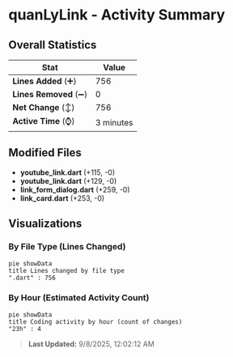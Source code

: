 # quanLyLink - Activity Summary 

## Overall Statistics

| Stat                   | Value                                                             |
| ---------------------- | ----------------------------------------------------------------- |
| **Lines Added** (➕)   | 756                                          |
| **Lines Removed** (➖) | 0                                        |
| **Net Change** (↕)    | 756                |
| **Active Time** (⌚)   | 3 minutes |


## Modified Files
- **youtube_link.dart** (+115, -0)
- **youtube_link.dart** (+129, -0)
- **link_form_dialog.dart** (+259, -0)
- **link_card.dart** (+253, -0)

## Visualizations

### By File Type (Lines Changed)

```mermaid
pie showData
title Lines changed by file type
".dart" : 756
```

### By Hour (Estimated Activity Count)

```mermaid
pie showData
title Coding activity by hour (count of changes)
"23h" : 4
```


> **Last Updated:** 9/8/2025, 12:02:12 AM